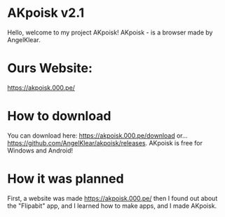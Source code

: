 # AKpoisk v2.1
Hello, welcome to my project AKpoisk! AKpoisk - is a browser made by AngelKlear.
# Ours Website:
https://akpoisk.000.pe/
# How to download
You can download here:
https://akpoisk.000.pe/download
or...
https://github.com/AngelKlear/akpoisk/releases.
AKpoisk is free for Windows and Android!
# How it was planned
First, a website was made https://akpoisk.000.pe/ then I found out about the "Flipabit" app, and I learned how to make apps, and I made AKpoisk.
